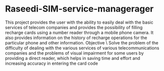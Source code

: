 # Raseedi-SIM-service-managerager
This project provides the user with the ability to easily deal with the basic services of telecom companies and provides the possibility of filling recharge cards using a number reader through a mobile phone camera. It also provides information on the history of recharge operations for the particular phone and other information. Objective \ Solve the problem of the difficulty of dealing with the various services of various telecommunications companies and the problems of visual impairment for some users by providing a direct reader, which helps in saving time and effort and increasing accuracy in entering the card code
